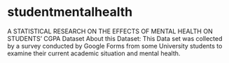 # studentmentalhealth
A STATISTICAL RESEARCH ON THE EFFECTS OF MENTAL HEALTH ON STUDENTS’ CGPA Dataset  About this Dataset: This Data set was collected by a survey conducted by Google Forms from some University students to examine their current academic situation and mental health.

